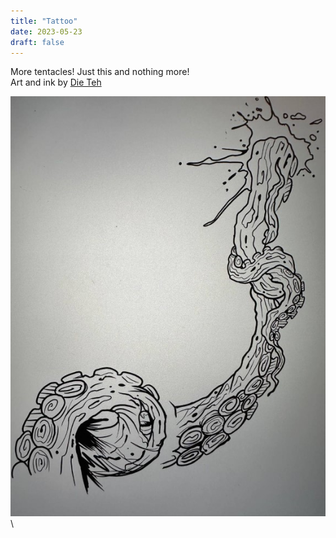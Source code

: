 ```yaml
---
title: "Tattoo"
date: 2023-05-23
draft: false
---
```


More tentacles! Just this and nothing more!\
Art and ink by [Die Teh](https://www.instagram.com/di.teh.tattoo/)

![Tentacle Tattoo](/assets/pix/Tattoo_Tentacle_3.JPG)\